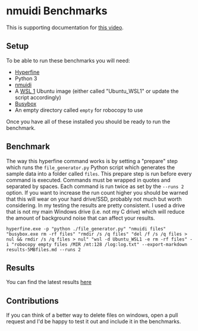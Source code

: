 # nmuidi Benchmarks

This is supporting documentation for [this video](https://youtu.be/G8BdXgBdaOA).

## Setup

To be able to run these benchmarks you will need:

- [Hyperfine](https://github.com/sharkdp/hyperfine)
- Python 3
- [nmuidi](https://github.com/dillonb/nmuidi)
- A [WSL 1](https://learn.microsoft.com/en-us/windows/wsl/install) Ubuntu image (either called "Ubuntu_WSL1" or update the script accordingly)
- [Busybox](https://www.busybox.net/)
- An empty directory called `empty` for robocopy to use

Once you have all of these installed you should be ready to run the benchmark.

## Benchmark

The way this hyperfine command works is by setting a "prepare" step which runs the `file_generator.py` Python script which generates the sample data into a folder called `files`. This prepare step is run before every command is executed. Commands must be wrapped in quotes and separated by spaces. Each command is run twice as set by the `--runs 2` option. If you want to increase the run count higher you should be warned that this will wear on your hard drive/SSD, probably not much but worth considering. In my testing the results are pretty consistent. I used a drive that is not my main Windows drive (i.e. not my C drive) which will reduce the amount of background noise that can affect your results.

```
hyperfine.exe -p "python ./file_generator.py" "nmuidi files" "busybox.exe rm -rf files" "rmdir /s /q files" "del /f /s /q files > nul && rmdir /s /q files > nul" "wsl -d Ubuntu_WSL1 -e rm -rf files" -i "robocopy empty files /MIR /mt:128 /log:log.txt" --export-markdown results-5MBfiles.md --runs 2
```

## Results

You can find the latest results [here](Results/results-5MBfiles.md)

## Contributions

If you can think of a better way to delete files on windows, open a pull request and I'd be happy to test it out and include it in the benchmarks.
